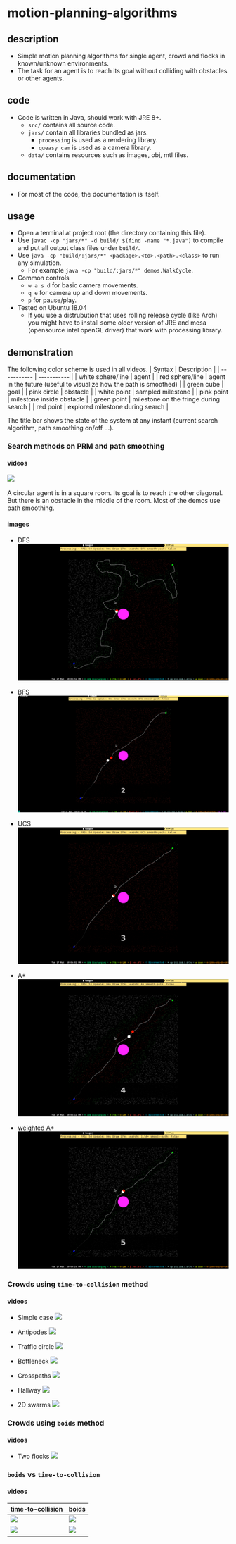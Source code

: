 # motion-planning-algorithms

## description
- Simple motion planning algorithms for single agent, crowd and flocks in known/unknown environments.
- The task for an agent is to reach its goal without colliding with obstacles or other agents.
## code
- Code is written in Java, should work with JRE 8+.
    - `src/` contains all source code.
    - `jars/` contain all libraries bundled as jars.
        - `processing` is used as a rendering library.
        - `queasy cam` is used as a camera library.
    - `data/` contains resources such as images, obj, mtl files.
## documentation
- For most of the code, the documentation is itself.
## usage
- Open a terminal at project root (the directory containing this file).
- Use `javac -cp "jars/*" -d build/ $(find -name "*.java")` to compile and put all output class files under `build/`.
- Use `java -cp "build/:jars/*" <package>.<to>.<path>.<class>` to run any simulation.
    - For example `java -cp "build/:jars/*" demos.WalkCycle`.
- Common controls
    - `w a s d` for basic camera movements.
    - `q e` for camera up and down movements.
    - `p` for pause/play.
- Tested on Ubuntu 18.04
    - If you use a distrubution that uses rolling release cycle (like Arch) you might have to install some older version of JRE and mesa (opensource intel openGL driver) that work with processing library.
## demonstration
The following color scheme is used in all videos.
| Syntax      | Description |
| ----------- | ----------- |
| white sphere/line | agent |
| red sphere/line | agent in the future (useful to visualize how the path is smoothed) |
| green cube | goal |
| pink circle | obstacle |
| white point | sampled milestone |
| pink point  | milestone inside obstacle |
| green point | milestone on the fringe during search |
| red point | explored milestone during search |

The title bar shows the state of the system at any instant (current search algorithm, path smoothing on/off ...).
### Search methods on PRM and path smoothing
#### videos
[![](http://img.youtube.com/vi/_ZvYOEbU1mI/0.jpg)](https://www.youtube.com/watch?v=_ZvYOEbU1mI)

A circular agent is in a square room.
Its goal is to reach the other diagonal.
But there is an obstacle in the middle of the room.
Most of the demos use path smoothing.

#### images
- DFS
![](github/dfs.png)

- BFS
![](github/bfs.png)

- UCS
![](github/ucs.png)

- A\*
![](github/astar.png)

- weighted A\*
![](github/weighted_astart.png)

### Crowds using `time-to-collision` method
#### videos
- Simple case
[![](http://img.youtube.com/vi/37fwqM4V46M/0.jpg)](https://www.youtube.com/watch?v=37fwqM4V46M)

- Antipodes
[![](http://img.youtube.com/vi/dxd10-PlHgU/0.jpg)](https://www.youtube.com/watch?v=dxd10-PlHgU)

- Traffic circle
[![](http://img.youtube.com/vi/ItN2N-VQiYg/0.jpg)](https://www.youtube.com/watch?v=ItN2N-VQiYg)

- Bottleneck
[![](http://img.youtube.com/vi/fLOeLoSkX-g/0.jpg)](https://www.youtube.com/watch?v=fLOeLoSkX-g)

- Crosspaths
[![](http://img.youtube.com/vi/2uLhvvCwcFk/0.jpg)](https://www.youtube.com/watch?v=2uLhvvCwcFk)

- Hallway
[![](http://img.youtube.com/vi/nFPgeXd-7jI/0.jpg)](https://www.youtube.com/watch?v=nFPgeXd-7jI)

- 2D swarms
[![](http://img.youtube.com/vi/YzPFQAHuiNA/0.jpg)](https://www.youtube.com/watch?v=YzPFQAHuiNA)

### Crowds using `boids` method
#### videos
- Two flocks
[![](http://img.youtube.com/vi/mECsomLgSSY/0.jpg)](https://www.youtube.com/watch?v=mECsomLgSSY)
### `boids` vs `time-to-collision`
#### videos
| time-to-collision | boids |
| ----------- | ----------- |
| [![](http://img.youtube.com/vi/6dMgVDwFzH8/0.jpg)](https://www.youtube.com/watch?v=6dMgVDwFzH8) | [![](http://img.youtube.com/vi/xDQGSYznX1g/0.jpg)](https://www.youtube.com/watch?v=xDQGSYznX1g) |
| [![](http://img.youtube.com/vi/p0aMsLU1KDo/0.jpg)](https://www.youtube.com/watch?v=p0aMsLU1KDo) | [![](http://img.youtube.com/vi/6swq7i15GmA/0.jpg)](https://www.youtube.com/watch?v=6swq7i15GmA) |
